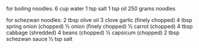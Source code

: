 for boiling noodles:
6 cup water
1 tsp salt
1 tsp oil
250 grams noodles


for schezwan noodles:
2 tbsp olive oil
3 clove garlic (finely chopped)
4 tbsp spring onion (chopped)
½ onion (finely chopped)
½ carrot (chopped)
4 tbsp cabbage (shredded)
4 beans (chopped)
½ capsicum (chopped)
2 tbsp schezwan sauce
½ tsp salt